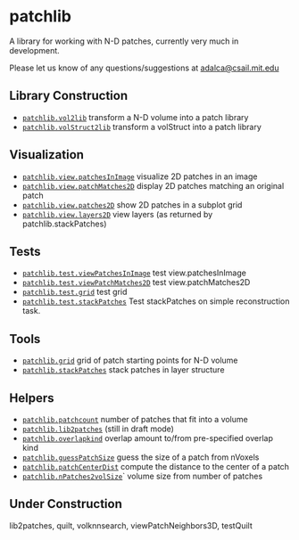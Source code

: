 patchlib
========

A library for working with N-D patches, currently very much in development.

Please let us know of any questions/suggestions at adalca@csail.mit.edu

Library Construction
--------------------
- [`patchlib.vol2lib`](vol2lib.m) transform a N-D volume into a patch library
- [`patchlib.volStruct2lib`](volStruct2lib.m) transform a volStruct into a patch library

Visualization
-----------------
- [`patchlib.view.patchesInImage`](viewPatchesInImage.m) visualize 2D patches in an image
- [`patchlib.view.patchMatches2D`](viewPatchMatches2D.m) display 2D patches matching an original patch
- [`patchlib.view.patches2D`](viewPatches2D.m) show 2D patches in a subplot grid
- [`patchlib.view.layers2D`](viewLayers2D.m) view layers (as returned by patchlib.stackPatches)

Tests
--------------
- [`patchlib.test.viewPatchesInImage`](testViewPatchesInImage.m) test view.patchesInImage
- [`patchlib.test.viewPatchMatches2D`](testViewPatchMatches2D.m) test view.patchMatches2D
- [`patchlib.test.grid`](testGrid.m) test grid
- [`patchlib.test.stackPatches`](testStackPatches.m) Test stackPatches on simple reconstruction task.

Tools
-----
- [`patchlib.grid`](grid.m) grid of patch starting points for N-D volume
- [`patchlib.stackPatches`](stackPatches.m) stack patches in layer structure

Helpers
----------------
- [`patchlib.patchcount`](patchcount.m) number of patches that fit into a volume
- [`patchlib.lib2patches`](lib2patches.m) (still in draft mode)
- [`patchlib.overlapkind`](overlapkind.m) overlap amount to/from pre-specified overlap kind
- [`patchlib.guessPatchSize`](guessPatchSize.m) guess the size of a patch from nVoxels
- [`patchlib.patchCenterDist`](patchCenterDist.m) compute the distance to the center of a patch
- [`patchlib.nPatches2volSize`](nPatches2volSize.m)` volume size from number of patches

Under Construction
------------------
lib2patches, quilt, volknnsearch, viewPatchNeighbors3D, testQuilt